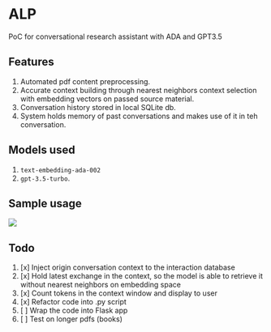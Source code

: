 # ALP

PoC for conversational research assistant with ADA and GPT3.5

## Features
1. Automated pdf content preprocessing.
2. Accurate context building through nearest neighbors context selection with embedding vectors on passed source material.
3. Conversation history stored in local SQLite db.
4. System holds memory of past conversations and makes use of it in teh conversation.

## Models used


1. ```text-embedding-ada-002```
2. ```gpt-3.5-turbo```. 

## Sample usage

<img src="https://github.com/rpast/horizon/blob/master/static/alp_demo.gif?raw=true"></img>


## Todo

1. [x] Inject origin conversation context to the interaction database
2. [x] Hold latest exchange in the context, so the model is able to retrieve it without nearest neighbors on embedding space
3. [x] Count tokens in the context window and display to user
4. [x] Refactor code into .py script 
5. [ ] Wrap the code into Flask app
6. [ ] Test on longer pdfs (books)